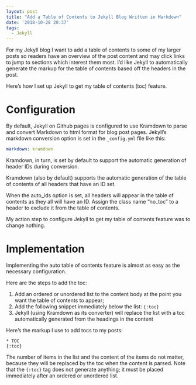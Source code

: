```yaml
---
layout: post
title: "Add a Table of Contents to Jekyll Blog Written in Markdown"
date: '2018-10-28 20:37'
tags:
  - Jekyll
---
```


For my Jekyll blog I want to add a table of contents to some of my larger posts so readers have an overview of the post content and may click links to jump to sections which interest them most. I’d like Jekyll to automatically generate the markup for the table of contents based off the headers in the post.

Here’s how I set up Jekyll to get my table of contents (toc) feature.

# Configuration
By default, Jekyll on Github pages is configured to use Kramdown to parse and convert Markdown to html format for blog post pages. Jekyll’s markdown conversion option is set in the `_config.yml` file like this:

```yaml
markdown: kramdown
```

Kramdown, in turn, is set by default to support the automatic generation of header IDs during conversion.

Kramdown (also by default) supports the automatic generation of the table of contents of all headers that have an ID set.

When the auto_ids option is set, all headers will appear in the table of contents as they all will have an ID. Assign the class name “no_toc” to a header to exclude it from the table of contents.

My action step to configure Jekyll to get my table of contents feature was to change nothing.

# Implementation
Implementing the auto table of contents feature is almost as easy as the necessary configuration.

Here are the steps to add the toc:

1. Add an ordered or unordered list to the content body at the point you want the table of contents to appear;
1. Add the following snippet immediately below the list: `{:toc}`
1. Jekyll (using Kramdown as its converter) will replace the list with a toc automatically generated from the headings in the content

Here’s the markup I use to add tocs to my posts:

```
* TOC
{:toc}
```

The number of items in the list and the content of the items do not matter, because they will be replaced by the toc when the content is parsed. Note that the `{:toc}` tag does not generate anything; it must be placed immediately after an ordered or unordered list.
